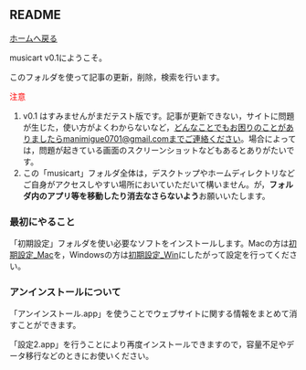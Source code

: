 ## README

[ホームへ戻る](../index.html)

musicart v0.1にようこそ。

このフォルダを使って記事の更新，削除，検索を行います。

<span style='color:red'>注意</span> 

1. v0.1 はすみませんがまだテスト版です。記事が更新できない，サイトに問題が生じた，使い方がよくわからないなど，どんなことでもお困りのことがありましたらmanimigue0701@gmail.comまでご連絡ください。場合によっては，問題が起きている画面のスクリーンショットなどもあるとありがたいです。
2. この「musicart」フォルダ全体は，デスクトップやホームディレクトリなどご自身がアクセスしやすい場所においていただいて構いません。が，**フォルダ内のアプリ等を移動したり消去なさらないよう**お願いいたします。



### 最初にやること

「初期設定」フォルダを使い必要なソフトをインストールします。Macの方は[初期設定_Mac](./初期設定/初期設定_Mac.html)を，Windowsの方は[初期設定_Win](./初期設定/初期設定_Win.html)にしたがって設定を行ってください。

### アンインストールについて

「アンインストール.app」を使うことでウェブサイトに関する情報をまとめて消すことができます。

「設定2.app」を行うことにより再度インストールできますので，容量不足やデータ移行などのときにお使いください。

